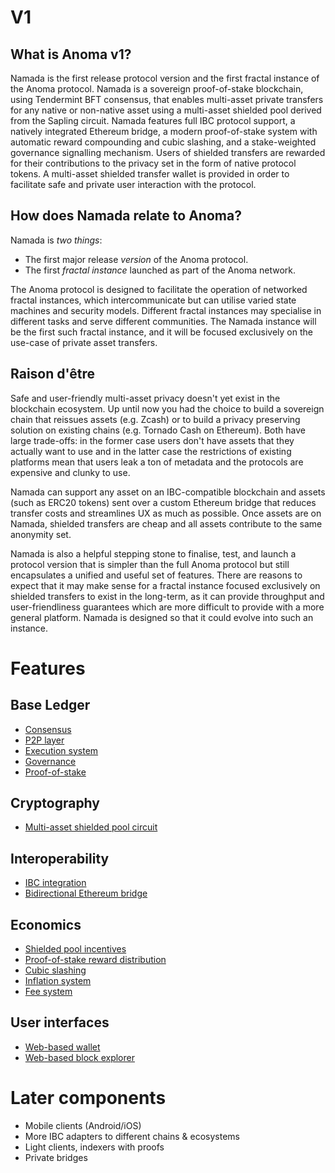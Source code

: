 # V1

## What is Anoma v1?

Namada is the first release protocol version and the first fractal instance of the Anoma protocol.
Namada is a sovereign proof-of-stake blockchain, using Tendermint BFT consensus,
that enables multi-asset private transfers for any native or non-native asset
using a multi-asset shielded pool derived from the Sapling circuit. Namada features
full IBC protocol support, a natively integrated Ethereum bridge, a modern proof-of-stake
system with automatic reward compounding and cubic slashing, and a stake-weighted governance
signalling mechanism. Users of shielded transfers are rewarded for their contributions
to the privacy set in the form of native protocol tokens. A multi-asset shielded transfer wallet is provided in order to facilitate
safe and private user interaction with the protocol.

## How does Namada relate to Anoma?

Namada is _two things_:
- The first major release _version_ of the Anoma protocol.
- The first _fractal instance_ launched as part of the Anoma network.

The Anoma protocol is designed to facilitate the operation of networked fractal instances,
which intercommunicate but can utilise varied state machines and security models. Different
fractal instances may specialise in different tasks and serve different communities. The Namada
instance will be the first such fractal instance, and it will be focused exclusively on the use-case of private asset transfers.

## Raison d'être

Safe and user-friendly multi-asset privacy doesn't yet exist in the blockchain ecosystem.
Up until now you had the choice to build a sovereign chain that reissues assets (e.g. Zcash) or to
build a privacy preserving solution on existing chains (e.g. Tornado Cash on
Ethereum). Both have large trade-offs: in the former case users don't have
assets that they actually want to use and in the latter case the restrictions
of existing platforms mean that users leak a ton of metadata
and the protocols are expensive and clunky to use.

Namada can support any asset on an IBC-compatible blockchain
and assets (such as ERC20 tokens) sent over a custom Ethereum bridge that
reduces transfer costs and streamlines UX as much as possible.
Once assets are on Namada, shielded transfers are cheap
and all assets contribute to the same anonymity set.

Namada is also a helpful stepping stone to finalise, test,
and launch a protocol version that is simpler than the full
Anoma protocol but still encapsulates a unified and useful
set of features. There are reasons to expect that it may
make sense for a fractal instance focused exclusively on
shielded transfers to exist in the long-term, as it can
provide throughput and user-friendliness guarantees which
are more difficult to provide with a more general platform.
Namada is designed so that it could evolve into such an instance.

# Features

## Base Ledger

- [Consensus](../architecture/consensus/tendermint.md)
- [P2P layer](namada/p2p-layer.md)
- [Execution system](namada/execution-system.md)
- [Governance](namada/governance.md)
- [Proof-of-stake](namada/proof-of-stake.md)

## Cryptography

- [Multi-asset shielded pool circuit](namada/masp.md)

## Interoperability

- [IBC integration](namada/ibc.md)
- [Bidirectional Ethereum bridge](namada/ethereum-bridge.md)

## Economics

- [Shielded pool incentives](namada/masp/shielded-pool-incentives.md)
- [Proof-of-stake reward distribution](namada/proof-of-stake/reward-distribution.md)
- [Cubic slashing](namada/proof-of-stake/cubic-slashing.md)
- [Inflation system](namada/inflation-system.md)
- [Fee system](namada/fee-system.md)

## User interfaces

- [Web-based wallet](namada/web-wallet-interface.md)
- [Web-based block explorer](namada/web-explorer-interface.md)

# Later components

- Mobile clients (Android/iOS)
- More IBC adapters to different chains & ecosystems
- Light clients, indexers with proofs
- Private bridges
